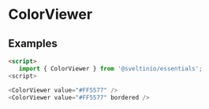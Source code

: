 # ColorViewer

## Examples

```html
<script>
   import { ColorViewer } from '@sveltinio/essentials';
<script>

<ColorViewer value="#FF5577" />
<ColorViewer value="#FF5577" bordered />
```
